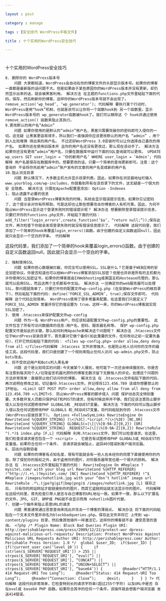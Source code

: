```yaml
---

layout : post

category : manage

tags : [安全技巧 WordPress平板文件]

title : 十个实用的WordPress安全技巧

---
```


# 

   十个实用的WordPress安全技巧

    8. 删除你的 WordPress版本号 
        问题 大家都知道，WordPress会自动在你的博客文件的头部显示版本号。如果你的博客一直都是最新版的话问题不大。但是如果由于某些原因你的WordPress版本并没有更新，却仍然显示出来的话，就会被黑客利用。 解决方法 在主题的functions.php文件里粘贴下面的代码，保存，然后刷新你的博客，这样你的WordPress版本号就不会出现了。 remove_action(‘wp_head’, ‘wp_generator’); 代码解释 要执行某个行动时， WordPress是用“hook”机制，也就是说可以让你将一个函数hook到 另一个函数里。显示WordPress版本号的 wp_generator函数被hook了。我们可以移除这 个 hook并通过使用 remove_action() 函数来阻止其执行。 
    9.更改默认的用户名“Admin” 
        问题 如果你使用的是默认的“admin”用户名，黑客只需要攻破你的密码即可入侵你的一切。这无疑 让黑客更容易得手，所以我们一直强调你应该更改默认的用户名 “admin” ，用个别人比较难猜 得出来的用户名。 不过还好WordPress 3.0安装时可以让你选择自己喜欢的用户名。 如果你还在使用旧版本并 且你的用户名还没有更改过，那么现在该动手了。 解决方法 如果你还没有更改“admin”用户名，只要在数据库中运行下面的SQL查询就可以更改。 UPDATE wp_users SET user_login = ‘你的新用户名’ WHERE user_login = ‘Admin’; 代码解释 用户名是保存在数据库中的。想要更改的话，只要一个简单的查询更新即可。注意：这个查询并 不会将你先前用“admin”账户发布的文章的用户名变成新的用户名 
    10.阻止浏览目录 
        问题 默认情况下，大多数主机允许显示目录列表。因此，如果你在浏览器地址栏输入 www.yourblog.com/wp-includes，你就看到所有在该目录下的文件，这无疑是一个很大的安 全隐患。 解决方法 只需在Apache配置里添加: Option -Indexes  
    1. 阻止透露不必要的信息 
        问题 当登录WordPress博客失败的时候，系统会显示错误提示信息。如果你忘记密码了，这个提示会对你有所帮助，可是这却也让那些想要攻击你博客的人有机可乘。因此，为何不阻止WordPress显示这个登录失败时的错误提示呢？ 解决办法 想要删除登录错误提示信息，只要打开你的functions.php文件，并粘贴下面的代码： add_filter(‘login_errors’,create_function(‘$a’, “return null;”));保存此文件，再次检查下你就会发现登录失败时就没有错误信息提示了。 代码解释 这段代码里，我们添加了一个简单的hook来覆盖login_errors()函数。由于创建的自定义函数返回null，因此就只会显示一个空白的字串。 代码解释
这段代码里，我们添加了一个简单的hook来覆盖login_errors()函数。由于创建的自定义函数返回null，因此就只会显示一个空白的字串。

    2. 强制使用SSL 
        问题 如果你担心数据被拦截，你完全可以使用SSL。SSL是什么？它是基于WEB应用的安全加密协议。你是否知道也可以给WordPress博客添加SSL加密？但是也并非是所有的主机都允许你使用SSL加密证书，如果你的博客是由IXWebhosting或美国主机Hostease托管的，那么就可以启用SSL，而且这两个主机都有中文站。 解决办法 一旦确定你的web服务器可以处理SSL，那问题就简单了，只要打开你的配置文件wp-config.php (在安装WordPress的根目录下)，然后粘贴下面的代码: define(‘FORCE_SSL_ADMIN’, true);保存文件即可。 代码解释 这个代码比较简单。 WordPress使用了很多常量来配置，在这里我们只是定义了FORCE_SSL_ADMIN 常量并将它的值设置为 true。这样一来，你的WordPress博客就实现SSL加密了。 
    3. 使用 .htaccess来保护配置文件wp-config 
        问题 作为一名 WordPress用户，你应该知道配置文件wp-config.php的重要性。 此文件包含了所有可访问数据库的信息:用户名、密码、服务器名称等。 保护 wp-config.php 配置文件是如此的关键，那么如何利用Apache来解决这个问题呢？ 解决办法 .htaccess文件位于WordPress安装目录下，首先要对它做个备份(如此重要的文件，任何改动之前一定要先备份)，打开它然后粘贴下面的代码： <files wp-config.php> order allow,deny deny from all </files>代码解释 .htaccess 文件非常强大，也是防止他人访问你的文件的最佳工具。这段代码里，我们只是创建了一个规则来阻止任何人访问 wp-admin.php文件，防止bots攻击。 
    4. 将不受欢迎用户和Bots列入黑名单 
        问题 这个是比较现实的问题:今天被某个人骚扰，他可能下一次还会继续骚扰你。你是否有注意到每天同个人/垃圾留言机器光顾你的博客无数次留下无数恼人的评论。处理这个问题的方法非常简单：直接禁止他们访问你的博客。 解决方法 在 .htaccess文件粘贴下面的代码，再次说明在修改之前，切记备份.htaccess文件。并记得将123.456.789 该成你想要禁止的IP地址。 <Limit GET POST PUT> order allow,deny allow from all deny from 123.456.789 </LIMIT>5. 防止WordPress博客的脚步侵入 问题 保护动态完全特别重要。大多数开发人员都只保护GET和POST的请求，但有时候这样并不够。我们应该注意防止脚步侵入以及任何试图修改PHP GLOBALS和 _REQUEST变量。 解决方法 下面的代码可以阻止脚步入侵以及任何试图修改PHP GLOBALS 和_REQUEST变量。将代码粘贴到你的 .htaccess文件 (WordPress安装目录下)。 Options +FollowSymLinks RewriteEngine On RewriteCond %{QUERY_STRING} (\<|%3C).*script.*(\>|%3E) [NC,OR] RewriteCond %{QUERY_STRING} GLOBALS(=|\[|\%[0-9A-Z]{0,2}) [OR] RewriteCond %{QUERY_STRING} _REQUEST(=|\[|\%[0-9A-Z]{0,2}) RewriteRule ^(.*)$ index.php [F,L] 代码解释 利用.htaccess文件，我们可以检查请求。在这里，我们检查该请求是否包含一个 <script> ， 它是否有试图修改PHP GLOBALS或_REQUEST的变量值。如果符合任何一个条件， 该请求就会被阻止，返回403错误到客户端浏览器。 
    6. 回击内容剽窃者 
        问题 如果你的博客有点知名度，很有可能就会有一些人在未经你的同意下直接使用你的内容。除了侵犯你的版权之外，由于盗用你的图片，对你服务器带宽也是一个很大的损耗。 解决办法 在 .htaccess文件里粘贴下面的代码： RewriteEngine On #Replace ?mysite\.com/ with your blog url RewriteCond %{HTTP_REFERER} !^http://(.+\.)?mysite\.com/ [NC] RewriteCond %{HTTP_REFERER} !^$ #Replace /images/nohotlink.jpg with your “don’t hotlink” image url RewriteRule .*\.(jpe?g|gif|bmp|png)$ /images/nohotlink.jpg [L] 保存之后， 只有你的网站网站才能链接到你的图片，而其它盗链网站就无法显示你的图片。 代码解释 在这段代码里，首先检查引荐人是否与自己博客的URL地址一致。如果不一致，那么以下扩展名 的文件，JPG, GIF, BMP或 PNG就不会显示而用 nohotlink图片代替。 
    7. 创建一个插件来阻止恶意URL的请求 
        问题 黑客通常通过恶意查询来找出并攻击一个博客的薄弱点。 解决办法 将下面的代码粘贴在一个文本文件里并命名为blockbadqueries.php。保存此文件并将它 上传到 wp-content/plugins 目录，然后像其他插件一样激活它。这样你的博客就不会 遭受恶意的查询。 <?php /* Plugin Name: Block Bad Queries Plugin URI: http://perishablepress.com/press/2009/12/22/protect-wor dpress-against-malicious-url-requests/ Description: Protect WordPress Against Malicious URL Requests Author URI: http://perishablepress.com/ Author: Perishable Press Version: 1.0 */  global $user_ID;  if($user_ID) {   if(!current_user_can(‘level_10′)) {     if (strlen($_SERVER['REQUEST_URI']) > 255 ||       strpos($_SERVER['REQUEST_URI'], “eval(“) ||       strpos($_SERVER['REQUEST_URI'], “CONCAT”) ||       strpos($_SERVER['REQUEST_URI'], “UNION+SELECT”) ||       strpos($_SERVER['REQUEST_URI'], “base64″)) {         @header(“HTTP/1.1 414 Request-URI Too Long”);     @header(“Status: 414 Request-URI Too Long”);     @header(“Connection: Close”);     @exit;     }   } } ?> 代码解释 这段代码非常简单，它检查特别长的请求字符串(超过255个字符) 以及URL中是否 存在eval或 base64 PHP 函数。如果符合其中的任何一个条件，该插件就会想客户端浏览器 发送414错误。  
